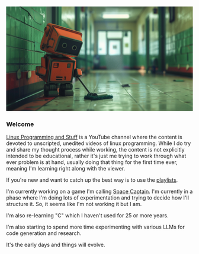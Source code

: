![](https://github.com/mgreenly/LPS/blob/b1c0ee1922d408ae09eafeaed7752a0876161925/assets/0036-robot.png)

### Welcome

[Linux Programming and Stuff](https://www.youtube.com/channel/UC7JijJhmmKrXaGyAxSJNBsQ) is a YouTube channel where the content is devoted to unscripted, unedited videos of linux programming. While I do try and share my thought process while working, the content is not explicitly intended to be educational, rather it's just me trying to work through what ever problem is at hand, usually doing that thing for the first time ever, meaning I'm learning right along with the viewer.

If you're new and want to catch up the best way is to use the [playlists](https://www.youtube.com/@LinuxProgrammingandStuff/playlists).

I'm currently working on a game I'm calling [Space Captain](https://github.com/mgreenly/space-captain). I'm currently in a phase where I'm doing lots of experimentation and trying to decide how I'll structure it. So, it seems like I'm not working it but I am.

I'm also re-learning "C" which I haven't used for 25 or more years.

I'm also starting to spend more time experimenting with various LLMs for code generation and research.

It's the early days and things will evolve.
